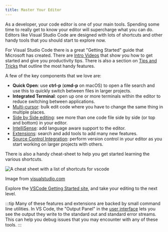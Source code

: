 ```yaml
---
title: Master Your Editor
---
```


As a developer, your code editor is one of your main tools. Spending some time to really get to know your editor will supercharge what you can do. Editors like Visual Studio Code are designed with lots of shortcuts and other handy tools that you should start to explore now.

For Visual Studio Code there is a great "Getting Started" guide that Microsoft has created. There are [Intro Videos](https://code.visualstudio.com/docs/getstarted/introvideos) that show you how to get started and give you productivity tips. There is also a section on [Tips and Tricks](https://code.visualstudio.com/docs/getstarted/tips-and-tricks) that outline the most handy features.

A few of the key components that we love are:

- **Quick Open**: use **ctrl-p** (**cmd-p** on macOS) to open a file search and use this to quickly switch between files in larger projects.
- **Integrated Terminal**: open up one or more terminals within the editor to reduce switching between applications.
- [Multi-cursor](https://code.visualstudio.com/docs/getstarted/tips-and-tricks#_multi-cursor-selection): bulk edit code where you have to change the same thing in multiple places.
- [Side by Side editing](https://code.visualstudio.com/docs/getstarted/tips-and-tricks#_side-by-side-editing): see more than one code file side by side (or top and bottom) in your editor.
- [IntelliSense](https://code.visualstudio.com/docs/getstarted/tips-and-tricks#_intellisense): add language aware support to the editor.
- [Extensions](https://code.visualstudio.com/docs/getstarted/tips-and-tricks#_extensions): search and add tools to add many new features.
- [Source Control Integration](https://code.visualstudio.com/docs/getstarted/tips-and-tricks#_git-integration): perform version control in your editor as you start working on larger projects with others.

There is also a handy cheat-sheet to help you get started learning the various shortcuts.

![A cheat sheet with a list of shortcuts for vscode](https://code.visualstudio.com/assets/docs/getstarted/tips-and-tricks/KeyboardReferenceSheet.png)
<div class="caption">Image from <a href="https://code.visualstudio.com/shortcuts/keyboard-shortcuts-windows.pdf">visualstudio.com</a></div>

Explore the [VSCode Getting Started site](https://code.visualstudio.com/docs/getstarted/introvideos), and take your editing to the next level.

:::tip
Many of these features and extensions are backed by small command line utilities. In VS Code, the "Output Panel" in the [user interface](https://code.visualstudio.com/docs/getstarted/userinterface) lets you see the output they write to the standard out and standard error streams. This can help you debug issues that you may encounter with any of these tools.
:::
